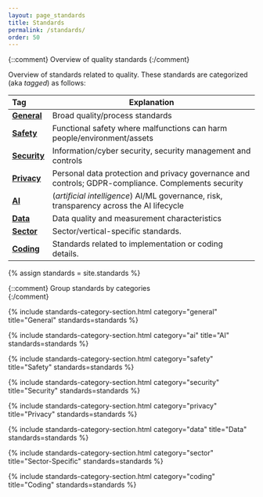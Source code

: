 ```yaml
---
layout: page_standards
title: Standards
permalink: /standards/
order: 50
---
```


{::comment}
Overview of quality standards
{:/comment}

Overview of standards related to quality.
These standards are categorized (aka _tagged_) as follows:

|Tag  | Explanation |
|:--- | --- | 
| **[General](#general)** | Broad quality/process standards | 
| **[Safety](#safety)** | Functional safety where malfunctions can harm people/environment/assets | 
| **[Security](#security)** | Information/cyber security, security management and controls | 
| **[Privacy](#privacy)** | Personal data protection and privacy governance and controls; GDPR-compliance. Complements security |
| **[AI](#ai)** | (_artificial intelligence_) AI/ML governance, risk, transparency across the AI lifecycle | 
| **[Data](#data)** | Data quality and measurement characteristics | 
| **[Sector](#sector)** | Sector/vertical-specific standards. |
| **[Coding](#coding)** | Standards related to implementation or coding details.|




{% assign standards = site.standards %}

{::comment}
Group standards by categories  
{:/comment}

{% include standards-category-section.html category="general" title="General" standards=standards %}

{% include standards-category-section.html category="ai" title="AI" standards=standards %}

{% include standards-category-section.html category="safety" title="Safety" standards=standards %}

{% include standards-category-section.html category="security" title="Security" standards=standards %}

{% include standards-category-section.html category="privacy" title="Privacy" standards=standards %}

{% include standards-category-section.html category="data" title="Data" standards=standards %}

{% include standards-category-section.html category="sector" title="Sector-Specific" standards=standards %}

{% include standards-category-section.html category="coding" title="Coding" standards=standards %}

<style>
.standard-categories {
  display: inline-block;
  margin-left: 1em;
  font-size: 0.9em;
  color: #666;
}

.standard-categories .category {
  color: #1675b9;
  font-weight: normal;
  margin-left: 0.3em;
}

.standard-categories .fa-tags {
  margin-right: 0.3em;
}
</style>
